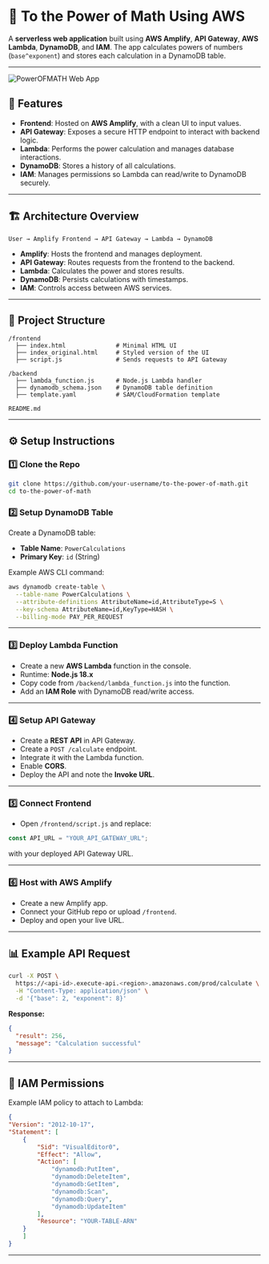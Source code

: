 
# 📌 To the Power of Math Using AWS

A **serverless web application** built using **AWS Amplify**, **API Gateway**, **AWS Lambda**, **DynamoDB**, and **IAM**.
The app calculates powers of numbers (`base^exponent`) and stores each calculation in a DynamoDB table.

---

![PowerOFMATH Web App]()

## 🚀 Features

* **Frontend**: Hosted on **AWS Amplify**, with a clean UI to input values.
* **API Gateway**: Exposes a secure HTTP endpoint to interact with backend logic.
* **Lambda**: Performs the power calculation and manages database interactions.
* **DynamoDB**: Stores a history of all calculations.
* **IAM**: Manages permissions so Lambda can read/write to DynamoDB securely.

---

## 🏗 Architecture Overview

```
User → Amplify Frontend → API Gateway → Lambda → DynamoDB
```

* **Amplify**: Hosts the frontend and manages deployment.
* **API Gateway**: Routes requests from the frontend to the backend.
* **Lambda**: Calculates the power and stores results.
* **DynamoDB**: Persists calculations with timestamps.
* **IAM**: Controls access between AWS services.

---

## 📂 Project Structure

```
/frontend
  ├── index.html              # Minimal HTML UI
  ├── index_original.html     # Styled version of the UI
  ├── script.js               # Sends requests to API Gateway

/backend
  ├── lambda_function.js      # Node.js Lambda handler
  ├── dynamodb_schema.json    # DynamoDB table definition
  ├── template.yaml           # SAM/CloudFormation template

README.md
```

---

## ⚙️ Setup Instructions

### 1️⃣ Clone the Repo

```bash
git clone https://github.com/your-username/to-the-power-of-math.git
cd to-the-power-of-math
```

### 2️⃣ Setup DynamoDB Table

Create a DynamoDB table:

* **Table Name**: `PowerCalculations`
* **Primary Key**: `id` (String)

Example AWS CLI command:

```bash
aws dynamodb create-table \
  --table-name PowerCalculations \
  --attribute-definitions AttributeName=id,AttributeType=S \
  --key-schema AttributeName=id,KeyType=HASH \
  --billing-mode PAY_PER_REQUEST
```

---

### 3️⃣ Deploy Lambda Function

* Create a new **AWS Lambda** function in the console.
* Runtime: **Node.js 18.x**
* Copy code from `/backend/lambda_function.js` into the function.
* Add an **IAM Role** with DynamoDB read/write access.

---

### 4️⃣ Setup API Gateway

* Create a **REST API** in API Gateway.
* Create a `POST /calculate` endpoint.
* Integrate it with the Lambda function.
* Enable **CORS**.
* Deploy the API and note the **Invoke URL**.

---

### 5️⃣ Connect Frontend

* Open `/frontend/script.js` and replace:

```javascript
const API_URL = "YOUR_API_GATEWAY_URL";
```

with your deployed API Gateway URL.

---

### 6️⃣ Host with AWS Amplify

* Create a new Amplify app.
* Connect your GitHub repo or upload `/frontend`.
* Deploy and open your live URL.

---

## 📊 Example API Request

```bash
curl -X POST \
  https://<api-id>.execute-api.<region>.amazonaws.com/prod/calculate \
  -H "Content-Type: application/json" \
  -d '{"base": 2, "exponent": 8}'
```

**Response:**

```json
{
  "result": 256,
  "message": "Calculation successful"
}
```

---

## 🔐 IAM Permissions

Example IAM policy to attach to Lambda:

```json
{
"Version": "2012-10-17",
"Statement": [
    {
        "Sid": "VisualEditor0",
        "Effect": "Allow",
        "Action": [
            "dynamodb:PutItem",
            "dynamodb:DeleteItem",
            "dynamodb:GetItem",
            "dynamodb:Scan",
            "dynamodb:Query",
            "dynamodb:UpdateItem"
        ],
        "Resource": "YOUR-TABLE-ARN"
    }
    ]
}
```

---


